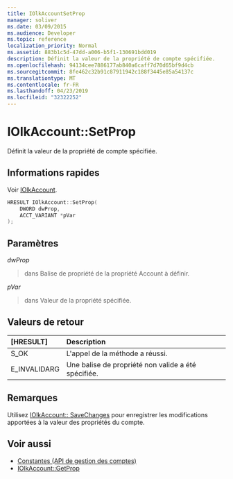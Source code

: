 ```yaml
---
title: IOlkAccountSetProp
manager: soliver
ms.date: 03/09/2015
ms.audience: Developer
ms.topic: reference
localization_priority: Normal
ms.assetid: 883b1c5d-47dd-a006-b5f1-130691bdd019
description: Définit la valeur de la propriété de compte spécifiée.
ms.openlocfilehash: 94134cee7886177ab840a6caff7d70d65bf9d4cb
ms.sourcegitcommit: 8fe462c32b91c87911942c188f3445e85a54137c
ms.translationtype: MT
ms.contentlocale: fr-FR
ms.lasthandoff: 04/23/2019
ms.locfileid: "32322252"
---
```

# <a name="iolkaccountsetprop"></a>IOlkAccount::SetProp

Définit la valeur de la propriété de compte spécifiée.
  
## <a name="quick-info"></a>Informations rapides

Voir [IOlkAccount](iolkaccount.md).
  
```cpp
HRESULT IOlkAccount::SetProp(  
    DWORD dwProp, 
    ACCT_VARIANT *pVar 
);
```

## <a name="parameters"></a>Paramètres

_dwProp_
  
> dans Balise de propriété de la propriété Account à définir.
    
_pVar_
  
> dans Valeur de la propriété spécifiée.
    
## <a name="return-values"></a>Valeurs de retour

|**[HRESULT]**|**Description**|
|:-----|:-----|
|S_OK  <br/> |L'appel de la méthode a réussi.  <br/> |
|E_INVALIDARG  <br/> |Une balise de propriété non valide a été spécifiée.  <br/> |
   
## <a name="remarks"></a>Remarques

Utilisez [IOlkAccount:: SaveChanges](iolkaccount-savechanges.md) pour enregistrer les modifications apportées à la valeur des propriétés du compte. 
  
## <a name="see-also"></a>Voir aussi

- [Constantes (API de gestion des comptes)](constants-account-management-api.md) 
- [IOlkAccount::GetProp](iolkaccount-getprop.md)

